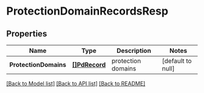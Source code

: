 # ProtectionDomainRecordsResp

## Properties
Name | Type | Description | Notes
------------ | ------------- | ------------- | -------------
**ProtectionDomains** | [**[]PdRecord**](PdRecord.md) | protection domains | [default to null]

[[Back to Model list]](../README.md#documentation-for-models) [[Back to API list]](../README.md#documentation-for-api-endpoints) [[Back to README]](../README.md)


